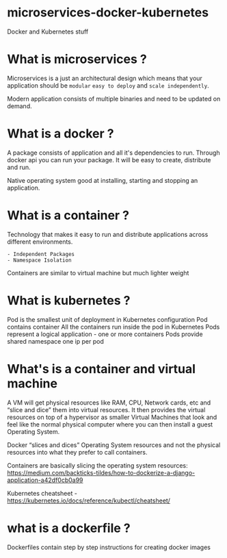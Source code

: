 # microservices-docker-kubernetes
Docker and Kubernetes stuff 


# What is microservices ?

Microservices is a just an architectural design which means that your application
should be `modular` `easy to deploy` and `scale independently`.

Modern application consists of multiple binaries and need to be updated on demand.

# What is a docker ?

A package consists of application and all it's dependencies to run. Through docker api
you can run your package. It will be easy to create, distribute and run.

Native operating system good at installing, starting and stopping an application.

# What is a container ?

Technology that makes it easy to run and distribute applications
across different environments.

    - Independent Packages
    - Namespace Isolation

Containers are similar to virtual machine but much lighter weight

# What is kubernetes ?

Pod is the smallest unit of deployment in Kubernetes configuration
Pod contains container
All the containers run inside the pod in Kubernetes
Pods represent a logical application
    - one or more containers
Pods provide shared namespace
one ip per pod

# What's is a container and virtual machine

A VM will get physical resources like RAM, CPU, Network cards, etc and
“slice and dice” them into virtual resources. It then provides the
virtual resources on top of a hypervisor as smaller Virtual Machines
that look and feel like the normal physical computer where you can
then install a guest Operating System.

Docker “slices and dices” Operating System resources and not the
physical resources into what they prefer to call containers.

Containers are basically slicing the operating system resources:
https://medium.com/backticks-tildes/how-to-dockerize-a-django-application-a42df0cb0a99

Kubernetes cheatsheet - https://kubernetes.io/docs/reference/kubectl/cheatsheet/

# what is a dockerfile ?

Dockerfiles contain step by step instructions for creating docker images
